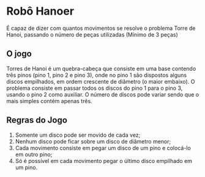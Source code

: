# Robô Hanoer
É capaz de dizer com quantos movimentos se resolve o problema Torre de Hanoi, passando o número de peças utilizadas (Mínimo de 3 peças)

## O jogo
Torres de Hanoi é um quebra-cabeça que consiste em uma base contendo três pinos (pino 1, pino 2 e pino 3), onde no pino 1 são dispostos alguns discos empilhados, em ordem crescente de diâmetro (o maior embaixo). O problema consiste em passar todos os discos do pino 1 para o pino 3, usando o pino 2 como auxiliar. O número de discos pode variar sendo que o mais simples contém apenas três.

## Regras do Jogo
1. Somente um disco pode ser movido de cada vez;
2. Nenhum disco pode ficar sobre um disco de diâmetro menor;
3. Cada movimento consiste em pegar um disco de um pino e colocá-lo em outro pino;
4. Só é possível em cada movimento pegar o último disco empilhado em um pino.